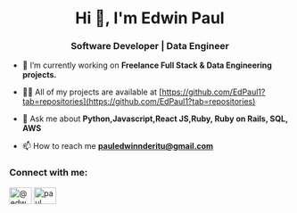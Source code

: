 <h1 align="center">Hi 👋, I'm Edwin Paul</h1>
<h3 align="center">Software Developer | Data Engineer</h3>

- 🔭 I’m currently working on **Freelance Full Stack & Data Engineering projects.**

- 👨‍💻 All of my projects are available at [https://github.com/EdPaul1?tab=repositories](https://github.com/EdPaul1?tab=repositories)

- 💬 Ask me about **Python,Javascript,React JS,Ruby, Ruby on Rails, SQL, AWS**

- 📫 How to reach me **pauledwinnderitu@gmail.com**

<h3 align="left">Connect with me:</h3>
<p align="left">
<a href="https://dev.to/@edwn" target="blank"><img align="center" src="https://raw.githubusercontent.com/rahuldkjain/github-profile-readme-generator/master/src/images/icons/Social/devto.svg" alt="@edwn" height="30" width="40" /></a>
<a href="https://linkedin.com/in/paul ndiritu" target="blank"><img align="center" src="https://raw.githubusercontent.com/rahuldkjain/github-profile-readme-generator/master/src/images/icons/Social/linked-in-alt.svg" alt="paul ndiritu" height="30" width="40" /></a>
</p>



